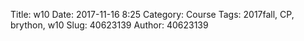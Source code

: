 Title: w10
Date: 2017-11-16 8:25
Category: Course
Tags: 2017fall, CP, brython, w10
Slug: 40623139
Author: 40623139

<!-- PELICAN_END_SUMMARY -->